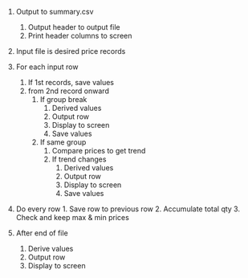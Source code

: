 1. Output to summary.csv
	1. Output header to output file
	2. Print header columns to screen
	
2. Input file is desired price records

3. For each input row
	1. If 1st records, save values
	2. from 2nd record onward
		1.  If group break
			1. Derived values
			2. Output row
			3. Display to screen
			4. Save values
		 2. If same group
			 1. Compare prices to get trend
			 2. If trend changes
				 1. Derived values
				 2. Output row
				 3. Display to screen
				 4. Save values
				 
4.  Do every row
		1. Save row to previous row
		2. Accumulate total qty
		3. Check and keep max & min prices
		
5. After end of file
	1. Derive values
	2. Output row
	3. Display to screen